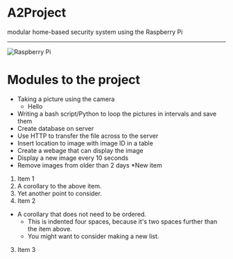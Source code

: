 A2Project
=========
modular home-based security system using the Raspberry Pi
<hr>

![Raspberry Pi](https://lh6.googleusercontent.com/-m88dpWcWBI4/AAAAAAAAAAI/AAAAAAAAAts/50q64HIGyxY/s100-c-k-no/photo.jpg)


 Modules to the project
======================

 * Taking a picture using the camera
   * Hello
 * Writing a bash script/Python to loop the pictures in intervals and save them
 * Create database on server
 * Use HTTP to transfer the file across to the server
 * Insert location to image with image ID in a table
 * Create a webage that can display the image
 * Display a new image every 10 seconds
 * Remove images from older than 2 days
   *New item


 
 
1. Item 1
  1. A corollary to the above item.
  2. Yet another point to consider.
2. Item 2
  * A corollary that does not need to be ordered.
    * This is indented four spaces, because it's two spaces further than the item above.
    * You might want to consider making a new list.
3. Item 3
